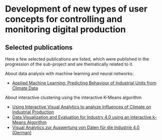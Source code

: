 # Development of new types of user concepts for controlling and monitoring digital production

## Selected publications

Here a few selected publications are listed, which were published in the progression of the sub-project and are thematically related to it.

About data analysis with machine learning and neural networks:

* [Applied Machine Learning: Predicting Behaviour of Industrial Units from Climate Data](docs/BIGDACI_TPMC_CSC_2018_Meiller_Schieder.pdf)

About interactive clustering using the interactive K-Means algorithm

* [Using Interactive Visual Analytics to analyze Influences of Climate on Industrial Production](docs/Meiller_MCCSIS_2017.pdf)
* [Data Visualization and Evaluation for Industry 4.0 using an interactive k-Means Algorithm](docs/Meiller_Niewiera_CSRN-2603.pdf)
* [Visual Analytics zur Auswertung von Daten für die Industrie 4.0 (German)](docs/Meiller_Niewiera_MC_2016)